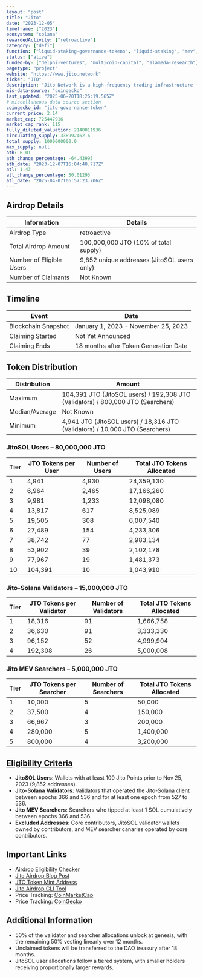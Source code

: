 ```yaml
---
layout: "post"
title: "Jito"
date: "2023-12-05"
timeframe: ["2023"]
ecosystem: "solana"
rewardedActivity: ["retroactive"]
category: ["defi"]
function: ["liquid-staking-governance-tokens", "liquid-staking", "mev", "decentralized-finance"]
status: ["alive"]
funded-by: ["delphi-ventures", "multicoin-capital", "alameda-research"]
pagetype: "project"
website: "https://www.jito.network"
ticker: "JTO"
description: "Jito Network is a high-frequency trading infrastructure for Solana, focusing on MEV optimization and liquid staking."
mis-data-source: "coingecko"
last_updated: "2025-06-20T18:26:19.565Z"
# miscellaneous data source section
coingecko_id: "jito-governance-token"
current_price: 2.14
market_cap: 725447916
market_cap_rank: 115
fully_diluted_valuation: 2140011936
circulating_supply: 338992462.6
total_supply: 1000000000.0
max_supply: null
ath: 6.01
ath_change_percentage: -64.43995
ath_date: "2023-12-07T16:04:48.717Z"
atl: 1.43
atl_change_percentage: 50.01293
atl_date: "2025-04-07T06:57:23.706Z"
---
```


## Airdrop Details

| Information              | Details                                     |
| ------------------------ | ------------------------------------------- |
| Airdrop Type             | retroactive                                 |
| Total Airdrop Amount     | 100,000,000 JTO (10% of total supply)       |
| Number of Eligible Users | 9,852 unique addresses (JitoSOL users only) |
| Number of Claimants      | Not Known                                   |

## Timeline

| Event               | Date                                  |
| ------------------- | ------------------------------------- |
| Blockchain Snapshot | January 1, 2023 - November 25, 2023   |
| Claiming Started    | Not Yet Announced                     |
| Claiming Ends       | 18 months after Token Generation Date |

## Token Distribution

| Distribution   | Amount                                                                           |
| -------------- | -------------------------------------------------------------------------------- |
| Maximum        | 104,391 JTO (JitoSOL users) / 192,308 JTO (Validators) / 800,000 JTO (Searchers) |
| Median/Average | Not Known                                                                        |
| Minimum        | 4,941 JTO (JitoSOL users) / 18,316 JTO (Validators) / 10,000 JTO (Searchers)     |

### JitoSOL Users – 80,000,000 JTO

| Tier | JTO Tokens per User | Number of Users | Total JTO Tokens Allocated |
| ---- | ------------------- | --------------- | -------------------------- |
| 1    | 4,941               | 4,930           | 24,359,130                 |
| 2    | 6,964               | 2,465           | 17,166,260                 |
| 3    | 9,981               | 1,233           | 12,098,080                 |
| 4    | 13,817              | 617             | 8,525,089                  |
| 5    | 19,505              | 308             | 6,007,540                  |
| 6    | 27,489              | 154             | 4,233,306                  |
| 7    | 38,742              | 77              | 2,983,134                  |
| 8    | 53,902              | 39              | 2,102,178                  |
| 9    | 77,967              | 19              | 1,481,373                  |
| 10   | 104,391             | 10              | 1,043,910                  |

### Jito-Solana Validators – 15,000,000 JTO

| Tier | JTO Tokens per Validator | Number of Validators | Total JTO Tokens Allocated |
| ---- | ------------------------ | -------------------- | -------------------------- |
| 1    | 18,316                   | 91                   | 1,666,758                  |
| 2    | 36,630                   | 91                   | 3,333,330                  |
| 3    | 96,152                   | 52                   | 4,999,904                  |
| 4    | 192,308                  | 26                   | 5,000,008                  |

### Jito MEV Searchers – 5,000,000 JTO

| Tier | JTO Tokens per Searcher | Number of Searchers | Total JTO Tokens Allocated |
| ---- | ----------------------- | ------------------- | -------------------------- |
| 1    | 10,000                  | 5                   | 50,000                     |
| 2    | 37,500                  | 4                   | 150,000                    |
| 3    | 66,667                  | 3                   | 200,000                    |
| 4    | 280,000                 | 5                   | 1,400,000                  |
| 5    | 800,000                 | 4                   | 3,200,000                  |

## [Eligibility Criteria](https://www.jito.network/blog/jto-airdrop-eligibility-and-allocation-specifications/)

- **JitoSOL Users**: Wallets with at least 100 Jito Points prior to Nov 25, 2023 (9,852 addresses).
- **Jito-Solana Validators**: Validators that operated the Jito-Solana client between epochs 366 and 536 and for at least one epoch from 527 to 536.
- **Jito MEV Searchers**: Searchers who tipped at least 1 SOL cumulatively between epochs 366 and 536.
- **Excluded Addresses**: Core contributors, JitoSOL validator wallets owned by contributors, and MEV searcher canaries operated by core contributors.

## Important Links

- [Airdrop Eligibility Checker](https://jito.network/airdrop)
- [Jito Airdrop Blog Post](https://www.jito.network/blog/jto-airdrop-eligibility-and-allocation-specifications/)
- [JTO Token Mint Address](https://solscan.io/account/jtojtomepa8beP8AuQc6eXt5FriJwfFMwQx2v2f9mCL)
- [Jito Airdrop CLI Tool](https://github.com/jito-foundation/distributor)
- Price Tracking: [CoinMarketCap](https://coinmarketcap.com/currencies/jito/)
- Price Tracking: [CoinGecko](https://www.coingecko.com/en/coins/jito)

## Additional Information

- 50% of the validator and searcher allocations unlock at genesis, with the remaining 50% vesting linearly over 12 months.
- Unclaimed tokens will be transferred to the DAO treasury after 18 months.
- JitoSOL user allocations follow a tiered system, with smaller holders receiving proportionally larger rewards.
